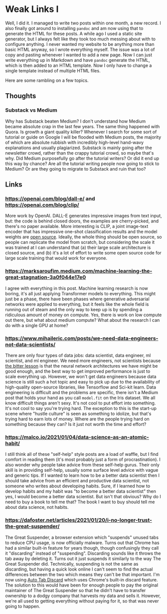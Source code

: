 # Weak Links I

Well, I did it. I managed to write two posts within one month, a new record. I also finally got around to installing `pandoc` and am now using that to generate the HTML for these posts. A while ago I used a static site generator, but I always felt like they took too much messing about with to configure anything. I never wanted my website to be anything more than basic HTML anyway, so I wrote everything myself. The issue was a lot of copy and pasting whenever I wanted to add a new page. Now I can just write everything up in Markdown and have `pandoc` generate the HTML, which is then added to an HTML template. Now I only have to change a single template instead of multiple HTML files.

Here are some rambling on a few topics.

## Thoughts

### Substack vs Medium

Why has Substack beaten Medium? I don't understand how Medium became absolute crap in the last few years. The same thing happened with Quora. Is growth a giant quality killer? Whenever I search for some sort of tutorial or guide on Google I will be flooded with Medium posts, the majority of which are absolute rubbish with incredibly high-level hand-wavy explanations and usually plagiarized. Substack is mainly going after the newsletter crowd, rather than the crappy tutorial crowd, so maybe that's why. Did Medium purposefully go after the tutorial writers? Or did it end up this way by chance? Are all the tutorial writing people now going to stick to Medium? Or are they going to migrate to Substack and ruin that too?

## Links

### <https://openai.com/blog/dall-e/> and <https://openai.com/blog/clip/>

More work by OpenAI. DALL-E generates impressive images from text input, but: the code is behind closed doors, the examples are cherry-picked, and there's no paper available. More interesting is CLIP, a joint image-text encoder that has impressive one-shot classification results and the model weights are [open source](https://github.com/openai/CLIP). Ideally, the whole thing should be open source, so people can replicate the model from scratch, but considering the scale it was trained at I can understand that (a) their large scale architecture is closed source, and (b) it's a lot of effort to write some open source code for large scale training that would work for everyone.

### <https://marksaroufim.medium.com/machine-learning-the-great-stagnation-3a0f044e17e0>

I agree with everything in this post. Machine learning research is now boring, it's all just applying Transformer models to everything. This might just be a phase, there have been phases where generative adversarial networks were applied to everything, but it feels like the whole field is running out of steam and the only way to keep up is by spending a ridiculous amount of money on compute. Yes, there is work on low compute out there, but what about medium compute? What about the research I can do with a single GPU at home?

### <https://www.mihaileric.com/posts/we-need-data-engineers-not-data-scientists/>

There are only four types of data jobs: data scientist, data engineer, ml scientist, and ml engineer. We need more engineers, not scientists because [the bitter lesson](http://www.incompleteideas.net/IncIdeas/BitterLesson.html) is that the neural network architectures we have might be good enough, and the best way to get improved performance is just to scale everything up. However, we won't get data engineers because data science is still such a hot topic and easy to pick up due to the availability of high-quality open-source libraries, like Tensorflow and Sci-kit learn. Data engineering is difficult and the problems are specific, there isn't a Medium post that holds your hand as you call `model.fit` on the Iris dataset. We all know difficult things aren't sexy. It's not cool to put effort into something. It's not cool to say you're trying hard. The exception to this is the start-up scene where "hustle culture" is seen as something to idolize, but that's trying hard to earn lots of money. Where are the people trying hard on something because they can? Is it just not worth the time and effort?

### <https://malco.io/2021/01/04/data-science-as-an-atomic-habit/>

I still think all of these "self-help" style posts are a load of waffle, but I find comfort in reading them (it's most probably just a form of procrastination). I also wonder why people take advice from these self-help gurus. Their only skill is in providing self-help, usually some surface level advice with vague and generic tips. If I wanted to learn how to be a better data scientist then I should take advice from an efficient and productive data scientist, not someone who writes about developing habits. Sure, if I learned how to develop habits and my habit was "to become a better data scientist" then yes, I would become a better data scientist. But isn't that obvious? Why do I need to buy a book to tell me that? The book I want to buy should tell me about data science, not habits.

### <https://dafoster.net/articles/2021/01/20/i-no-longer-trust-the-great-suspender/>

The Great Suspender, a browser extension which "suspends" unused tabs to reduce CPU usage, is now officially malware. Turns out that Chrome has had a similar built-in feature for years though, though confusingly they call it "discarding" instead of "suspending". Discarding sounds like it throws the tab away by deleting it. Turns out it just suspends it similarly to the way The Great Suspender did. Technically, suspending is not the same as discarding, but having a quick look online I can't seem to find the actual differences between the two which means they can't be that important. I'm now using [Auto Tab Discard](https://github.com/rNeomy/auto-tab-discard) which uses Chrome's built-in discard feature. The solution to this would have been for enough people to pay the original maintainer of The Great Suspender so that he didn't have to transfer ownership to a dodgy company that harvests my data and sells it. However, we're all used to getting everything without paying for it, so that was never going to happen.
